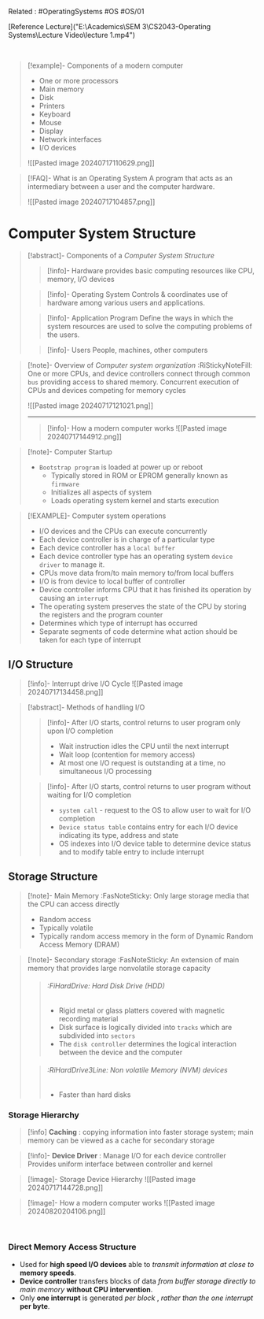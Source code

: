 Related : #OperatingSystems #OS #OS/01

[Reference Lecture]("E:\Academics\SEM 3\CS2043-Operating Systems\Lecture Video\lecture 1.mp4")


<br>

>[!example]- Components of a modern computer
>- One or more processors
>- Main memory
>- Disk
>- Printers
>- Keyboard
>- Mouse
>- Display
>- Network interfaces
>- I/O devices
>
>![[Pasted image 20240717110629.png]]

>[!FAQ]- What is an Operating System
>A program that acts as an intermediary between a user and the computer hardware.
>
>![[Pasted image 20240717104857.png]]

# Computer System Structure

>[!abstract]- Components of a *Computer System Structure*
>>[!info]- Hardware
>>provides basic computing resources like CPU, memory, I/O devices
>
>>[!info]- Operating System
>>Controls & coordinates use of hardware among various users and applications.
>
>>[!info]- Application Program
>>Define the ways in which the system resources are used to solve the computing problems of the users.
>
>>[!info]- Users
>>People, machines, other computers

>[!note]- Overview of *Computer system organization* :RiStickyNoteFill:
> One or more CPUs, and device controllers connect through common `bus` providing access to shared memory.
> Concurrent execution of CPUs and devices competing for memory cycles
> 
> ![[Pasted image 20240717121021.png]]
> **********************************************************************
> >[!info]- How a modern computer works
> >![[Pasted image 20240717144912.png]]

>[!note]- Computer Startup
>- `Bootstrap program` is loaded at power up or reboot
>	- Typically stored in ROM or EPROM generally known as `firmware`
>	- Initializes all aspects of system
>	- Loads operating system kernel and starts execution


>[!EXAMPLE]- Computer system operations 
>- I/O devices and the CPUs can execute concurrently
>- Each device controller is in charge of a particular type
>- Each device controller has a `local buffer`
>- Each device controller type has an operating system `device driver` to manage it.
>- CPUs move data from/to main memory to/from local buffers
>- I/O is from device to local buffer of controller
>- Device controller informs CPU that it has finished its operation by causing an `interrupt`
>- The operating system preserves the state of the CPU by storing the registers and the program counter
>- Determines which type of interrupt has occurred
>- Separate segments of code determine what action should be taken for each type of interrupt

## I/O Structure
>[!info]- Interrupt drive I/O Cycle
>![[Pasted image 20240717134458.png]]

>[!abstract]- Methods of handling I/O
>>[!info]- After I/O starts, control returns to user program only upon I/O completion
>>- Wait instruction idles the CPU until the next interrupt 
>>- Wait loop (contention for memory access)
>>- At most one I/O request is outstanding at a time, no simultaneous I/O processing
>
>>[!info]- After I/O starts, control returns to user program without waiting for I/O completion
>>- `system call` - request to the OS to allow user to wait for I/O completion
>>- `Device status table` contains entry for each I/O device indicating its type, address and state
>>- OS indexes into I/O device table to determine device status and to modify table entry to include interrupt

## Storage Structure
> [!note]- Main Memory :FasNoteSticky:
>Only large storage media that the CPU can access directly
>- Random access
>- Typically volatile 
>- Typically random access memory in the form of Dynamic Random Access Memory (DRAM)

>[!note]- Secondary storage :FasNoteSticky:
>An extension of main memory that provides large nonvolatile storage capacity
>>###### :FiHardDrive: Hard Disk Drive (HDD)
>> - Rigid metal or glass platters covered with magnetic recording material
>> - Disk surface is logically divided into `tracks` which are subdivided into `sectors`
>> - The `disk controller` determines the logical interaction between the device and the computer
>
>>###### :RiHardDrive3Line: Non volatile Memory (NVM) devices
>>- Faster than hard disks

### Storage Hierarchy
>[!info] **Caching**  :  copying information into faster storage system; main memory can be viewed as a cache for secondary storage

>[!info]- **Device Driver**  :  Manage I/O for each device controller
>Provides uniform interface between controller and kernel

>[!image]- Storage Device Hierarchy
>![[Pasted image 20240717144728.png]]

> [!image]- How a modern computer works
> ![[Pasted image 20240820204106.png]]

<br>

### Direct Memory Access Structure
- Used for **high speed I/O devices** able to *transmit information at close to* **memory speeds**.
- **Device controller** transfers blocks of data *from buffer storage directly to main memory* **without CPU intervention**.
- Only **one interrupt** is generated *per block* , *rather than the one interrupt* **per byte**.

